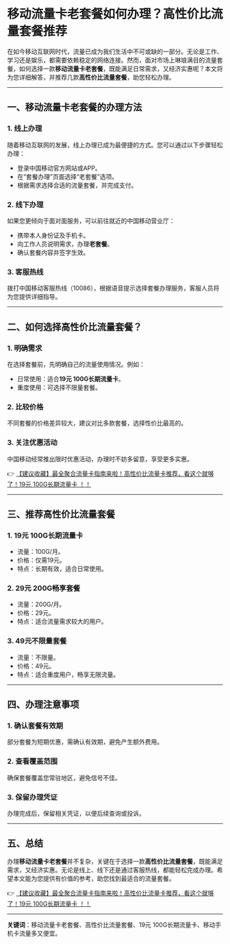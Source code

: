 # 移动流量卡老套餐如何办理？高性价比流量套餐推荐

在如今移动互联网时代，流量已成为我们生活中不可或缺的一部分。无论是工作、学习还是娱乐，都需要依赖稳定的网络连接。然而，面对市场上琳琅满目的流量套餐，如何选择一款**移动流量卡老套餐**，既能满足日常需求，又经济实惠呢？本文将为您详细解答，并推荐几款**高性价比流量套餐**，助您轻松办理。

---

## 一、移动流量卡老套餐的办理方法

### 1. 线上办理
随着移动互联网的发展，线上办理已成为最便捷的方式。您可以通过以下步骤轻松办理：
- 登录中国移动官方网站或APP。
- 在“套餐办理”页面选择“老套餐”选项。
- 根据需求选择合适的流量套餐，并完成支付。

### 2. 线下办理
如果您更倾向于面对面服务，可以前往就近的中国移动营业厅：
- 携带本人身份证及手机卡。
- 向工作人员说明需求，办理**老套餐**。
- 确认套餐内容并签字生效。

### 3. 客服热线
拨打中国移动客服热线（10086），根据语音提示选择套餐办理服务，客服人员将为您提供详细指导。

---

## 二、如何选择高性价比流量套餐？

### 1. 明确需求
在选择套餐前，先明确自己的流量使用情况。例如：
- 日常使用：适合**19元 100G长期流量卡**。
- 重度使用：可选择不限量套餐。

### 2. 比较价格
不同套餐的价格差异较大，建议对比多款套餐，选择性价比最高的。

### 3. 关注优惠活动
中国移动经常推出限时优惠活动，办理时不妨多留意，享受更多实惠。

👉 [【建议收藏】最全聚合流量卡指南来啦！高性价比流量卡推荐，看这个就够了！19元 100G长期流量卡 ！！](https://bit.ly/Liuliangka)

---

## 三、推荐高性价比流量套餐

### 1. 19元 100G长期流量卡
- 流量：100G/月。
- 价格：仅需19元。
- 特点：长期有效，适合日常使用。

### 2. 29元 200G畅享套餐
- 流量：200G/月。
- 价格：29元。
- 特点：适合流量需求较大的用户。

### 3. 49元不限量套餐
- 流量：不限量。
- 价格：49元。
- 特点：适合重度用户，畅享无限流量。

---

## 四、办理注意事项

### 1. 确认套餐有效期
部分套餐为短期优惠，需确认有效期，避免产生额外费用。

### 2. 查看覆盖范围
确保套餐覆盖您常驻地区，避免信号不佳。

### 3. 保留办理凭证
办理完成后，保留相关凭证，以便后续查询或投诉。

---

## 五、总结

办理**移动流量卡老套餐**并不复杂，关键在于选择一款**高性价比流量套餐**，既能满足需求，又经济实惠。无论是线上、线下还是通过客服热线，都能轻松完成办理。希望本文能为您提供有价值的参考，助您找到最适合的流量套餐。

👉 [【建议收藏】最全聚合流量卡指南来啦！高性价比流量卡推荐，看这个就够了！19元 100G长期流量卡 ！！](https://bit.ly/Liuliangka)

---

**关键词**：移动流量卡老套餐、高性价比流量套餐、19元 100G长期流量卡、移动手机卡流量多又便宜。
